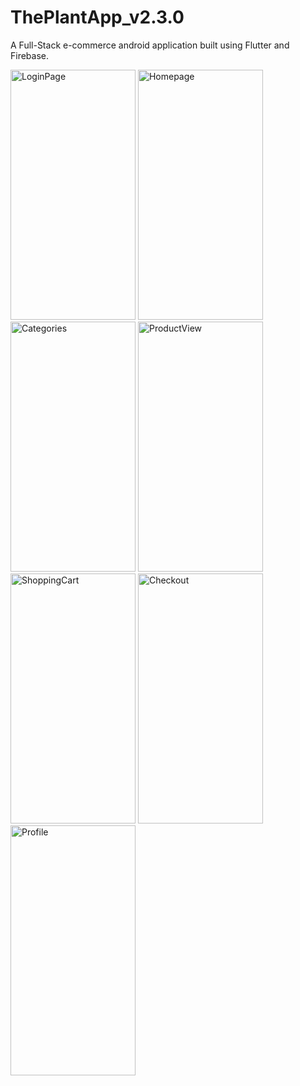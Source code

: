 # ThePlantApp_v2.3.0
A Full-Stack e-commerce android application built using Flutter and Firebase.


<img src="https://user-images.githubusercontent.com/64261299/210102807-ade66132-e40d-4c7c-8926-25bc7deb6105.jpg" alt="LoginPage" width=200 height=400 />


<img src="https://user-images.githubusercontent.com/64261299/210102942-59fb4aff-7762-40df-b2d3-c717aca5b7aa.jpeg" alt="Homepage" width=200 height=400 />


<img src="https://user-images.githubusercontent.com/64261299/210103036-f4a26bdf-6297-4d1d-9b94-d3f09d2403bc.jpg" alt="Categories" width=200 height=400 />


<img src="https://user-images.githubusercontent.com/64261299/210103049-6ca908a4-c77f-43a2-b79f-45aaecbfb972.jpg" alt="ProductView" width=200 height=400 />


<img src="https://user-images.githubusercontent.com/64261299/210103055-f63683bf-b990-49af-b307-07f2b6ecf6ec.jpg" alt="ShoppingCart" width=200 height=400 />


<img src="https://user-images.githubusercontent.com/64261299/210103067-641b9313-a330-4b35-bfab-23ecccb41e52.jpg" alt="Checkout" width=200 height=400 />


<img src="https://user-images.githubusercontent.com/64261299/210103081-5edf6b94-6f12-4181-ac41-83c5923699ca.jpeg" alt="Profile" width=200 height=400 />


